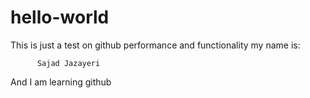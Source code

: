 # hello-world
This is just a test on github performance and functionality
my name is:

          Sajad Jazayeri
And I am learning github
